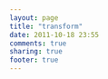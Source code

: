 ```yaml
---
layout: page
title: "transform"
date: 2011-10-18 23:55
comments: true
sharing: true
footer: true
---
```


